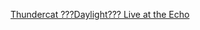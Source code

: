 ---
layout: post
wordpress_id: 1259
wordpress_url: http://noesbueno.com/archives/1259
date: '2011-09-30 15:02:50 -0500'
date_gmt: '2011-09-30 20:02:50 -0500'
body: |
  <p><a href="http://www.brainfeedersite.com/2011/09/30/thundercat-daylight-live-at-the-echo/">Thundercat ???Daylight??? Live at the Echo</a></p>
---